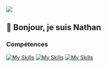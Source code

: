 <img src="https://media.licdn.com/dms/image/v2/D4E16AQGDpyZVtCFWWg/profile-displaybackgroundimage-shrink_350_1400/B4EZWkPyAYHUAY-/0/1742217358191?e=1747872000&v=beta&t=Z8XmK1t4mSRzErdx7iffgA5G_JCsUGWQhEc4lU9WgX4">

## 👋 Bonjour, je suis Nathan
### Compétences
[![My Skills](https://skillicons.dev/icons?i=html,css,php,wordpress,py,js,discordjs,express,cs)](https://skillicons.dev)
[![My Skills](https://skillicons.dev/icons?i=vscode,visualstudio,git,github,docker,postman,discord,figma,obsidian)](https://skillicons.dev)
[![My Skills](https://skillicons.dev/icons?i=linux,debian,mint,windows,raspberrypi)](https://skillicons.dev)

